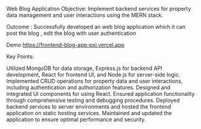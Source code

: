 Web Blog Application
Objective: Implement backend services for property data management and user interactions using the MERN stack.

Outcome
: Successfully developed an  web blog application which it can post the blog , edit the blog with user authentication

Demo
https://frontend-blog-app-psi.vercel.app

Key Points:

Utilized MongoDB for data storage, Express.js for backend API development, React for frontend UI, and Node.js for server-side logic. Implemented CRUD operations for property data and user interactions, including authentication and authorization features. Designed and integrated UI components for using React. Ensured application functionality through comprehensive
 testing and debugging procedures. Deployed backend services to server environments and hosted the frontend application on static hosting services. Maintained and updated the application to ensure optimal performance and security.
